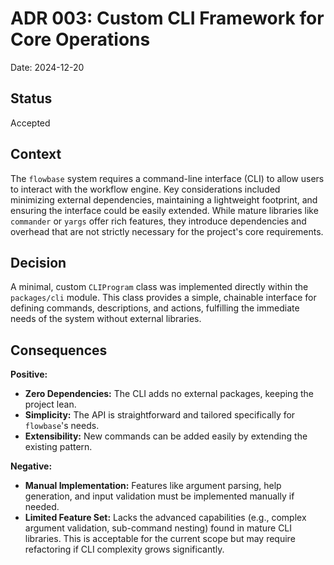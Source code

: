 # ADR 003: Custom CLI Framework for Core Operations

Date: 2024-12-20

## Status

Accepted

## Context

The `flowbase` system requires a command-line interface (CLI) to allow users to interact with the workflow engine. Key considerations included minimizing external dependencies, maintaining a lightweight footprint, and ensuring the interface could be easily extended. While mature libraries like `commander` or `yargs` offer rich features, they introduce dependencies and overhead that are not strictly necessary for the project's core requirements.

## Decision

A minimal, custom `CLIProgram` class was implemented directly within the `packages/cli` module. This class provides a simple, chainable interface for defining commands, descriptions, and actions, fulfilling the immediate needs of the system without external libraries.

## Consequences

**Positive:**
- **Zero Dependencies:** The CLI adds no external packages, keeping the project lean.
- **Simplicity:** The API is straightforward and tailored specifically for `flowbase`'s needs.
- **Extensibility:** New commands can be added easily by extending the existing pattern.

**Negative:**
- **Manual Implementation:** Features like argument parsing, help generation, and input validation must be implemented manually if needed.
- **Limited Feature Set:** Lacks the advanced capabilities (e.g., complex argument validation, sub-command nesting) found in mature CLI libraries. This is acceptable for the current scope but may require refactoring if CLI complexity grows significantly. 
